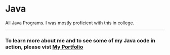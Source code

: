 # Java
All Java Programs. I was mostly proficient with this in college. 

___

### To learn more about me and to see some of my Java code in action, please vist [My Portfolio](https://calexreed.me/ "Connor Reeds Portfolio")
